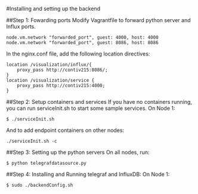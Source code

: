 #Installing and setting up the backend

##Step 1: Fowarding ports
Modify Vagrantfile to forward python server and Influx ports.
```
node.vm.network "forwarded_port", guest: 4000, host: 4000
node.vm.network "forwarded_port", guest: 8086, host: 8086
```
In the nginx.conf file, add the following location directives:
```
location /visualization/influx/{
    proxy_pass http://contiv215:8086/;
}
location /visualization/service {
    proxy_pass http://contiv215:4000;
}
```

##Step 2: Setup containers and services
If you have no containers running, you can run serviceInit.sh to start some sample services.
On Node 1:
```
$ ./serviceInit.sh
```
And to add endpoint containers on other nodes:
```
./serviceInit.sh -c
```

##Step 3: Setting up the python servers
On all nodes, run:
```
$ python telegrafdatasource.py
```

##Step 4: Installing and Running telegraf and InfluxDB:
On Node 1:
```
$ sudo ./backendConfig.sh
```
